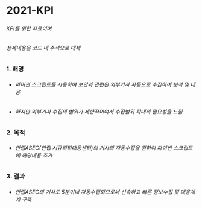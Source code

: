 # 2021-KPI
###### KPI를 위한 자료이며              
###### 상세내용은 코드 내 주석으로 대체


### 1. 배경
  - ###### 파이썬 스크립트를 사용하여 보안과 관련된 외부기사 자동으로 수집하여 분석 및 대응
  - ###### 하지만 외부기사 수집의 범위가 제한적이여서 수집범위 확대의 필요성을 느낌
  
### 2. 목적
  - ###### 안랩ASEC(안랩 시큐리티대응센터)의 기사의 자동수집을 원하여 파이썬 스크립트에 해당내용 추가

### 3. 결과
  - ###### 안랩ASEC의 기사도 5분이내 자동수집되므로써 신속하고 빠른 정보수집 및 대응체계 구축
  
